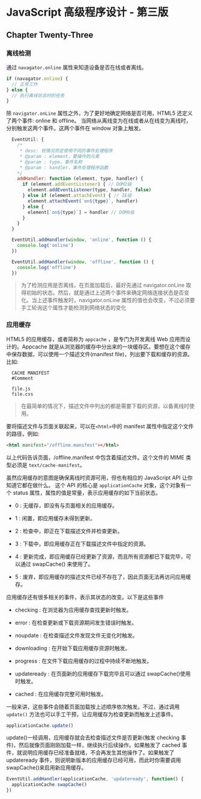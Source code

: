# JavaScript 高级程序设计 - 第三版

## Chapter Twenty-Three

### 离线检测

通过 `navagator.online` 属性来知道设备是否在线或者离线。

```javascript
if (navagator.online) {
  // 正常工作
} else {
  // 执行离线状态时的任务
}
```

除 `navigator.onLine` 属性之外，为了更好地确定网络是否可用，HTML5 还定义了两个事件: online 和 offline。 当网络从离线变为在线或者从在线变为离线时，分别触发这两个事件。这两个事件在 window 对象上触发。

```javascript
  EventUtil: {
    /*
     * desc: 视情况而定使用不同的事件处理程序
     * @param : element，要操作的元素
     * @param : type，事件名称
     * @param : handler，事件处理程序函数
    */
    addHandler: function (element, type, handler) {
      if (element.addEventListener) { // DOM2级
        element.addEventListener(type, handler, false)
      } else if (element.attachEvent) { // IE级
        element.attachEvent(`on${type}`, handler)
      } else {
        element[`on${type}`] = handler // DOM0级
      }
    }
  }

  EventUtil.addHandler(window, 'online', function () {
    console.log('online')
  })

  EventUtil.addHandler(window, 'offline', function () {
    console.log('offline')
  })
```

> 为了检测应用是否离线，在页面加载后，最好先通过 navigator.onLine 取得初始的状态。然后，就是通过上述两个事件来确定网络连接状态是否变化。当上述事件触发时，navigator.onLine 属性的值也会改变，不过必须要手工轮询这个属性才能检测到网络状态的变化

### 应用缓存

HTML5 的应用缓存，或者简称为 `appcache` ，是专门为开发离线 Web 应用而设计的。Appcache 就是从浏览器的缓存中分出来的一块缓存区。要想在这个缓存中保存数据，可以使用一个描述文件(manifest file)，列出要下载和缓存的资源。比如:

```
  CACHE MANIFEST
  #Comment

  file.js
  file.css
```

> 在最简单的情况下，描述文件中列出的都是需要下载的资源，以备离线时使用。

要将描述文件与页面关联起来，可以在`<html>`中的 manifest 属性中指定这个文件的路径，例如:

```html
<html manifest="/offline.manifest"></html>
```

以上代码告诉页面，/offline.manifest 中包含着描述文件。这个文件的 MIME 类型必须是 `text/cache-manifest`。

虽然应用缓存的意图是确保离线时资源可用，但也有相应的 JavaScript API 让你知道它都在做什么。 这个 API 的核心是 `applicationCache` 对象，这个对象有一个 status 属性，属性的值是常量，表示应用缓存的如下当前状态。

- 0 : 无缓存，即没有与页面相关的应用缓存。

- 1 : 闲置，即应用缓存未得到更新。

- 2 : 检查中，即正在下载描述文件并检查更新。

- 3 : 下载中，即应用缓存正在下载描述文件中指定的资源。

- 4 : 更新完成，即应用缓存已经更新了资源，而且所有资源都已下载完毕，可以通过 swapCache() 来使用了。

- 5 : 废弃，即应用缓存的描述文件已经不存在了，因此页面无法再访问应用缓存。

应用缓存还有很多相关的事件，表示其状态的改变。以下是这些事件

- checking : 在浏览器为应用缓存查找更新时触发。

- error : 在检查更新或下载资源期间发生错误时触发。

- noupdate : 在检查描述文件发现文件无变化时触发。

- downloading : 在开始下载应用缓存资源时触发。

- progress : 在文件下载应用缓存的过程中持续不断地触发。

- updateready : 在页面新的应用缓存下载完毕且可以通过 swapCache()使用时触发。

- cached : 在应用缓存完整可用时触发。

一般来讲，这些事件会随着页面加载按上述顺序依次触发。不过，通过调用 `update()` 方法也可以手工干预，让应用缓存为检查更新而触发上述事件。

```javascript
applicationCache.update()
```

update()一经调用，应用缓存就会去检查描述文件是否更新(触发 checking 事件)，然后就像页面刚刚加载一样，继续执行后续操作。如果触发了 cached 事件，就说明应用缓存已经准备就绪，不会再发生其他操作了。如果触发了 updateready 事件，则说明新版本的应用缓存已经可用，而此时你需要调用 swapCache()来启用新应用缓存。

```javascript
EventUtil.addHandler(applicationCache, 'updateready', function() {
  applicationCache.swapCache()
})
```
